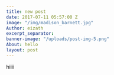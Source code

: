 ```yaml
---
title: new post
date: 2017-07-11 05:57:00 Z
image: "/img/madison_barnett.jpg"
Author: eizath
excerpt_separator: 
banner-image: "/uploads/post-img-5.png"
About: hello
layout: post
---
```


hiiii
